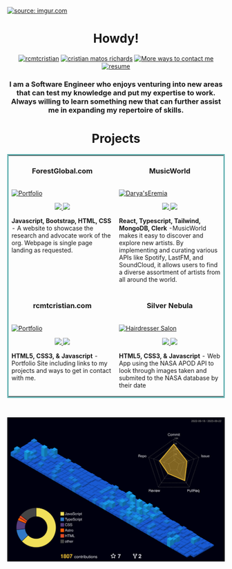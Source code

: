 <a href="https://rcmtcristian.com"><img src="https://i.imgur.com/cwMCfG4.png" title="source: imgur.com" /></a>

<!-- <h1 align="center"> Connect with me: </h1>  -->
<!-- 
<hr> -->

<h1 align="center">Howdy!</h1>
<p align="center">
<a href="https://twitter.com/rcmtcristian" target="blank"><img align="center" src="https://i.imgur.com/RC8xeSl.png" alt="rcmtcristian" height="50" width="50" /></a>
<a href="https://www.linkedin.com/in/cristian-richards/" target="blank"><img align="center" src="https://i.imgur.com/1KHO1BL.png" alt="cristian matos richards" height="50" width="50" /></a>
  <a href="https://bento.me/rcmtcristian" target="blank">
    <img align="center" src="https://i.imgur.com/KnT8j8L.png" alt="More ways to contact me" height="50" width="50" /></a>
<!--   <a href="https://drive.google.com/uc?export=download&id=1-3V2vOrNqolPGFRAPK3SXxCyzObavS3z" target="blank"><img align="center" src="https://i.imgur.com/60keZSy.png" alt="resume" height="50" width="50" /></a> -->
    <a href="https://drive.google.com/file/d/1QHZXm3_G_jonbCgv75QAkBRXhP5d6QsN/view?usp=sharing" target="blank"><img align="center" src="https://i.imgur.com/60keZSy.png" alt="resume" height="50" width="50" /></a>
<!--        <a href="https://amber-friederike-90.tiiny.site" target="blank"><img align="center" src="https://i.imgur.com/60keZSy.png" alt="resume" height="50" width="50" /></a> -->
 
</p>

<div class="flex flex-col w-full">
  <div class="grid h-20 card bg-base-300 rounded-box place-items-center"><h3 align="center">I am a Software Engineer who enjoys venturing into new areas that can test my knowledge and put my expertise to work. Always willing to learn something new that can further assist me in expanding my repertoire of skills.</h3>  </div> 
  <div class="divider"></div> 
  
 <!-- <h2> About Me</h2>

 <img width="55%" align="right" alt="Github" src="https://raw.githubusercontent.com/onimur/.github/master/.resources/git-header.svg" />



- 🔭 I’m currently working on Opensource projects such as [DistributeAid](https://distributeaid.org/), [Program Equity](https://github.com/ProgramEquity) and many more 

- ✨ I’m currently learning React three fiber

- 👯 I’m looking to collaborate on Projects, Tech Articles and Meetups  

- 💬 Talk to me about CSS, JavaScript, Freelancing Opportunites, Open Source, Anime 
 -->

<!--
  <hr>
 <h1 align="center">My Skill Set <img src = "https://media2.giphy.com/media/QssGEmpkyEOhBCb7e1/giphy.gif?cid=ecf05e47a0n3gi1bfqntqmob8g9aid1oyj2wr3ds3mg700bl&rid=giphy.gif" width = 4%> </h1>
<table><tr><td valign="top" width="33%">


### Frontend  
<div align="center">  
<img style="margin: 10px" src="https://i.imgur.com/Cah19Z9.gif" alt="React" height="50" />  
<img style="margin: 10px" src="https://i.imgur.com/Mhm8gqE.gif" alt="Bootstrap" height="50" />  
<img style="margin: 10px" src="https://profilinator.rishav.dev/skills-assets/css3-original-wordmark.svg" alt="CSS3" height="50" />  
<img style="margin: 10px" src="https://i.imgur.com/a3PjpmG.gif" alt="HTML5" height="50" />  
<img style="margin: 10px" src="https://i.imgur.com/2qN4sBt.gif" alt="JavaScript" height="50" />  
  <img style="margin: 10px" src="https://i.imgur.com/yQbOxj5.png" alt="TailwindCSS" height="50" /> 
< <img style="margin: 10px" src="https://profilinator.rishav.dev/skills-assets/typescript-original.svg" alt="TypeScript" height="50" />  
<img style="margin: 10px" src="https://profilinator.rishav.dev/skills-assets/adobe_illustrator-icon.svg" alt="Illustrator" height="50" />  
<img style="margin: 10px" src="https://profilinator.rishav.dev/skills-assets/figma-icon.svg" alt="Figma" height="50" />  
<img style="margin: 10px" src="https://profilinator.rishav.dev/skills-assets/jquery.png" alt="jQuery" height="50" />  
</div>

</td><td valign="top" width="33%">



### Backend  
<div align="center">  
<img style="margin: 10px" src="https://i.imgur.com/2qN4sBt.gif" alt="JavaScript" height="50" />  
 <img style="margin: 10px" src="https://profilinator.rishav.dev/skills-assets/php-original.svg" alt="PHP" height="50" />   
<img style="margin: 10px" src="https://profilinator.rishav.dev/skills-assets/mongodb-original-wordmark.svg" alt="MongoDB" height="50" />  
<img style="margin: 10px" src="https://profilinator.rishav.dev/skills-assets/nodejs-original-wordmark.svg" alt="Node.js" height="50" />  
<img style="margin: 10px" src="https://i.imgur.com/f5Cd7ZO.gif" alt="Linux" height="50" />  
 <img style="margin: 10px" src="https://profilinator.rishav.dev/skills-assets/python-original.svg" alt="Python" height="50" />   
<img style="margin: 10px" src="https://profilinator.rishav.dev/skills-assets/git-scm-icon.svg" alt="Git" height="50" />  
<img style="margin: 10px" src="https://profilinator.rishav.dev/skills-assets/c-original.svg" alt="C" height="50" />  
</div>

</td><td valign="top" width="33%">



### DevOps  
<div align="center">  
<img style="margin: 10px" src="https://profilinator.rishav.dev/skills-assets/amazonwebservices-original-wordmark.svg" alt="AWS" height="50" />  
< <img style="margin: 10px" src="https://profilinator.rishav.dev/skills-assets/kubernetes-icon.svg" alt="Kubernetes" height="50" />   
<img style="margin: 10px" src="https://i.imgur.com/f5Cd7ZO.gif" alt="Linux" height="50" />  
<img style="margin: 10px" src="https://profilinator.rishav.dev/skills-assets/git-scm-icon.svg" alt="Git" height="50" />  
<img style="margin: 10px" src="https://profilinator.rishav.dev/skills-assets/gnu_bash-icon.svg" alt="Bash" height="50" />  
</div>

</td></tr></table>  

   -->

<h1 align="center">Projects</h1>
<table bordercolor="#66b2b2">
  
  <tr>
    <td width="50%" valign="top">
      <h3 align="center">ForestGlobal.com</h3>
        <br />
        <a target="_blank" href="https://lucky-creponne-757be7.netlify.app">
          <img src="https://i.imgur.com/9kVsQ8d.png" width="100%" alt="Portfolio"/>
        </a>
        <br />
        <p align="center">
          
  <a href="https://github.com/rcmtcristian/botanic" target="_blank">
    <img src="https://img.shields.io/badge/GitHub-100000?style=for-the-badge&logo=github&logoColor=white"/>
  </a>  
  <a href="https://lucky-creponne-757be7.netlify.app" target="_blank">
    <img src="https://img.shields.io/badge/website-000000?style=for-the-badge&logo=About.me&logoColor=white"/>
  </a>
      </p>
        <p><strong>Javascript, Bootstrap, HTML, CSS</strong> - A website to showcase the research and advocate work of the org. Webpage is single page landing as requested. </p>
    </td>
    <td width="50%" valign="top">
      <h3 align="center">	MusicWorld</h3>
        <br />
      <a target="_blank" href="https://musicworld-rcmtcristian.vercel.app/">
            <img src="https://i.imgur.com/iuMarwG.png" width="100%"  alt="Darya'sEremia"/>
        </a>
        <br />
        <p align="center">
          
  <a href="https://github.com/rcmtcristian/musicworld#" target="_blank">
    <img src="https://img.shields.io/badge/GitHub-100000?style=for-the-badge&logo=github&logoColor=white"/>
  </a>
  <a href="https://musicworld-rcmtcristian.vercel.app/" target="_blank">
    <img src="https://img.shields.io/badge/website-000000?style=for-the-badge&logo=About.me&logoColor=white"/>
  </a>
      </p>
        <p><strong>React, Typescript, Tailwind, MongoDB, Clerk</strong> -MusicWorld makes it easy to discover and explore new artists. By implementing and curating various APIs like Spotify, LastFM, and SoundCloud, it allows users to find a diverse assortment of artists from all around the world.</p>
    </td>
  </tr>
  
  <tr>
    <td width="50%" valign="top">
      <h3 align="center">rcmtcristian.com</h3>
      <br />
        <a target="_blank" href="https://rcmtcristian.com">
          <img src="https://github.com/rcmtcristian/rcmtcristian/assets/20276785/f19465b0-ba4d-4f84-be1e-e962f42b3995" width="100%" alt="Portfolio"/>
      <br />
        <p align="center">
  <a href="https://github.com/rcmtcristian/port-v4" target="_blank">
    <img src="https://img.shields.io/badge/GitHub-100000?style=for-the-badge&logo=github&logoColor=white"/>
  </a>
  <a href="https://rcmtcristian.com" target="_blank">
    <img src="https://img.shields.io/badge/website-000000?style=for-the-badge&logo=About.me&logoColor=white"/>
  </a>
      </p>
        <p><strong>HTML5, CSS3, & Javascript</strong> - Portfolio Site including links to my projects and ways to get in contact with me.</p>
    </td>
    <td width="50%" valign="top">
      <h3 align="center">Silver Nebula</h3>
        <br />
        <a target="_blank" href="https://dashing-raindrop-14fe19.netlify.app/">
          <img src="https://i.imgur.com/KUeelxI.gif" width="100%" alt="Hairdresser Salon"/>
        </a>
        <br />
        <p align="center">
          
  <a href="https://github.com/rcmtcristian/NASA" target="_blank">
    <img src="https://img.shields.io/badge/GitHub-100000?style=for-the-badge&logo=github&logoColor=white"/>
  </a>
  <a href="https://dashing-raindrop-14fe19.netlify.app/" target="_blank">
    <img src="https://img.shields.io/badge/website-000000?style=for-the-badge&logo=About.me&logoColor=white"/>
  </a>
      </p>
        <p><strong>HTML5, CSS3, & Javascript</strong> - Web App using the NASA APOD API to look through images taken and submited to the NASA database by their date </p>
    </td>
  </tr>
</table>

  
<br/>  

   ![profile-3d](https://github.com/rcmtcristian/rcmtcristian/blob/main/profile-3d-contrib/profile-night-view.svg)
<!--  ![GitHub Streak](https://github-readme-streak-stats.herokuapp.com/?user=rcmtcristian)
  -->
  
</div>

    
   

